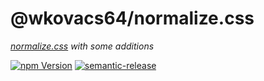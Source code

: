 # @wkovacs64/normalize.css

_[normalize.css][normalize.css] with some additions_

[![npm Version][npm-image]][npm-url]
[![semantic-release][semantic-release-image]][semantic-release-url]

[npm-image]: https://img.shields.io/npm/v/@wkovacs64/normalize.css.svg?style=flat-square
[npm-url]: https://www.npmjs.com/package/@wkovacs64/normalize.css
[semantic-release-image]: https://img.shields.io/badge/%20%20%F0%9F%93%A6%F0%9F%9A%80-semantic--release-e10079.svg?style=flat-square
[semantic-release-url]: https://github.com/semantic-release/semantic-release
[normalize.css]: https://github.com/necolas/normalize.css/
